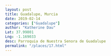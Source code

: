 ```yaml
---
layout: post
title: Guadalupe, Murcia
date: 2019-02-14
categories: ["Guadalupe"]
author: "Katherine Dau"
Lat: 37.99801
Lng: -1.169033
desc: Parroquia de Nuestra Senora de Guadalupe
permalink: "/places/17.html"
---
```

